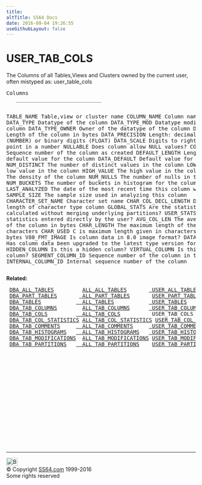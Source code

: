 ```yaml
---
title:
altTitle: SS64 Docs
date: 2016-09-04 19:26:55
useGithubLayout: false
---
```

<!-- #BeginLibraryItem "/Library/head_orad.lbi" --><!-- #EndLibraryItem --><h1>USER_TAB_COLS </h1><p> 
</p><p>The Columns of all Tables,Views and Clusters  owned by the current user, often mistyped as: user_table_cols</p> 
<pre>Columns
   ___________________________
 
   TABLE_NAME
      Table,view or cluster name
   COLUMN_NAME
      Column name
   DATA_TYPE
      Datatype of the column
   DATA_TYPE_MOD
      Datatype modifier of the column
   DATA_TYPE_OWNER
      Owner of the datatype of the column
   DATA_LENGTH
      Length of the column in bytes
   DATA_PRECISION
      Length: decimal digits (NUMBER) or binary digits (FLOAT)
   DATA_SCALE
      Digits to right of decimal point in a number
   NULLABLE
      Does column allow NULL values?
   COLUMN_ID
      Sequence number of the column as created
   DEFAULT_LENGTH
      Length of default value for the column
   DATA_DEFAULT
      Default value for the column
   NUM_DISTINCT
      The number of distinct values in the column
   LOW_VALUE
      The low value in the column
   HIGH_VALUE
      The high value in the column
   DENSITY
      The density of the column
   NUM_NULLS
      The number of nulls in the column
   NUM_BUCKETS
      The number of buckets in histogram for the column 
   LAST_ANALYZED
      The date of the most recent time this column was analyzed
   SAMPLE_SIZE
      The sample size used in analyzing this column
   CHARACTER_SET_NAME
      Character set name
   CHAR_COL_DECL_LENGTH
      Declaration length of character type column
   GLOBAL_STATS
      Are the statistics calculated without merging underlying partitions?
   USER_STATS
      Were the statistics entered directly by the user?
   AVG_COL_LEN
      The average length of the column in bytes 
   CHAR_LENGTH
      The maximum length of the column in characters
   CHAR_USED
      C is maximum length given in characters,B if in bytes
   V80_FMT_IMAGE
      Is column data in 8.0 image format?
   DATA_UPGRADED
      Has column data been upgraded to the latest type version format?
   HIDDEN_COLUMN
      Is this a hidden column?
   VIRTUAL_COLUMN
      Is this a virtual column?
   SEGMENT_COLUMN_ID
      Sequence number of the column in the segment
   INTERNAL_COLUMN_ID
      Internal sequence number of the column</pre>
<p><b>Related:</b></p>
<pre> <a href="DBA_ALL_TABLES.html">DBA_ALL_TABLES</a>         <a href="ALL_ALL_TABLES.html">ALL_ALL_TABLES</a>       <a href="USER_ALL_TABLES.html"> USER_ALL_TABLES</a>
 <a href="DBA_PART_TABLES.html">DBA_PART_TABLES</a>       <a href="ALL_PART_TABLES.html"> ALL_PART_TABLES</a>       <a href="USER_PART_TABLES.html">USER_PART_TABLES</a> 
 <a href="DBA_TABLES.html">DBA_TABLES</a>           <a href="ALL_TABLES.html">  ALL_TABLES</a>           <a href="USER_TABLES.html"> USER_TABLES</a>          <a href="TAB.html">TAB</a> 
 <a href="DBA_TAB_COLUMNS.html">DBA_TAB_COLUMNS</a>        <a href="ALL_TAB_COLUMNS.html">ALL_TAB_COLUMNS</a>      <a href="USER_TAB_COLUMNS.html"> USER_TAB_COLUMNS</a> 
 <a href="DBA_TAB_COLS.html">DBA_TAB_COLS</a>         <a href="ALL_TAB_COLS.html">  ALL_TAB_COLS</a>          USER_TAB_COLS 
 <a href="DBA_TAB_COL_STATISTICS.html">DBA_TAB_COL_STATISTICS</a> <a href="ALL_TAB_COL_STATISTICS.html">ALL_TAB_COL_STATISTICS</a> <a href="USER_TAB_COL_STATISTICS.html">USER_TAB_COL_STATISTICS</a> 
 <a href="DBA_TAB_COMMENTS.html">DBA_TAB_COMMENTS</a>     <a href="ALL_TAB_COMMENTS.html">  ALL_TAB_COMMENTS</a>     <a href="USER_TAB_COMMENTS.html"> USER_TAB_COMMENTS</a> 
 <a href="DBA_TAB_HISTOGRAMS.html">DBA_TAB_HISTOGRAMS</a>   <a href="ALL_TAB_HISTOGRAMS.html">  ALL_TAB_HISTOGRAMS</a>   <a href="USER_TAB_HISTOGRAMS.html"> USER_TAB_HISTOGRAMS</a> 
 <a href="DBA_TAB_MODIFICATIONS.html">DBA_TAB_MODIFICATIONS</a>  <a href="ALL_TAB_MODIFICATIONS.html">ALL_TAB_MODIFICATIONS</a> <a href="USER_TAB_MODIFICATIONS.html">USER_TAB_MODIFICATIONS</a> 
 <a href="DBA_TAB_PARTITIONS.html">DBA_TAB_PARTITIONS</a>   <a href="ALL_TAB_PARTITIONS.html">  ALL_TAB_PARTITIONS</a>    <a href="USER_TAB_PARTITIONS.html">USER_TAB_PARTITIONS</a> 
</pre>
<p>
<!-- #BeginLibraryItem "/Library/foot_orad.lbi" --></p><p>
<!-- oracle-footer -->
<ins class="adsbygoogle" style="display:inline-block;width:300px;height:250px" data-ad-client="ca-pub-6140977852749469" data-ad-slot="4275490898"></ins>
<script>
(adsbygoogle = window.adsbygoogle || []).push({});
</script></p>
<hr>
<div id="bl" class="footer"><a href="USER_TAB_COLS.html#"><img src="../images/top.png" width="30" height="22" alt="Back to the Top"></a></div>
<div id="br" class="footer, tagline">© Copyright <a href="http://ss64.com/">SS64.com</a> 1999-2016<br>
Some rights reserved</div>
<!-- #EndLibraryItem -->

